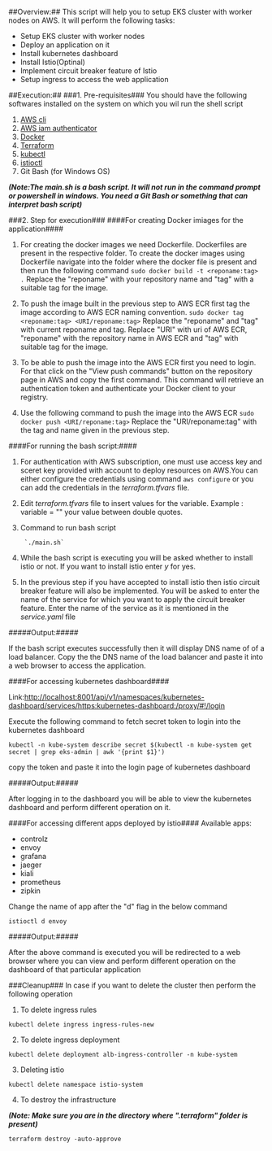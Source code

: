 ##Overview:##
This script will help you to setup EKS cluster with worker nodes on AWS.
It will perform the following tasks:

* Setup EKS cluster with worker nodes
* Deploy an application on it
* Install kubernetes dashboard
* Install Istio(Optinal)
* Implement circuit breaker feature of Istio
* Setup ingress to access the web application

##Execution:##
###1. Pre-requisites###
You should have the following softwares installed on the system on which you wil run the shell script

1. [AWS cli](https://docs.aws.amazon.com/cli/latest/userguide/install-cliv2.html)
2. [AWS iam authenticator](https://docs.aws.amazon.com/eks/latest/userguide/install-aws-iam-authenticator.html)
3. [Docker](https://docs.docker.com/get-docker/)
4. [Terraform](https://learn.hashicorp.com/terraform/getting-started/install.html#install-terraform)
5. [kubectl](https://kubernetes.io/docs/tasks/tools/install-kubectl/) 
6. [istioctl](https://github.com/istio/istio/tags)
7. Git Bash (for Windows OS)

***(Note:The main.sh is a bash script. It will not run in the command prompt or powershell in windows. You need a Git Bash or something that can interpret bash script)***

###2. Step for execution###
####For creating Docker imiages for the application####

1. For creating the docker images we need Dockerfile. Dockerfiles are present in the respective folder. To create the docker images using Dockerfile navigate into the folder where the docker file is present and then run the following command
`sudo docker build -t <reponame:tag> .`
Replace the "reponame" with your repository name and "tag" with a suitable tag for the image.

2. To push the image built in the previous step to AWS ECR first tag the image according to AWS ECR naming convention.
`sudo docker tag <reponame:tag> <URI/reponame:tag>`
Replace the "reponame" and "tag" with current reponame and tag. Replace "URI" with uri of AWS ECR, "reponame" with the repository name in AWS ECR and "tag" with suitable tag for the image.

3. To be able to push the image into the AWS ECR first you need to login. For that click on the "View push commands" button on the repository page in AWS and copy the first command. This command will retrieve an authentication token and authenticate your Docker client to your registry.

4. Use the following command to push the image into the AWS ECR
`sudo docker push <URI/reponame:tag>`
Replace the "URI/reponame:tag" with the tag and name given in the previous step.

####For running the bash script:####

1. For authentication with AWS subscription, one must use access key and sceret key provided with account to deploy resources on AWS.You can either configure the credentials using command `aws configure` or you can add the credentials in the *terraform.tfvars* file.
2. Edit *terraform.tfvars*  file to insert values for the variable. Example : variable = "" your value between double quotes.  
3. Command to run bash script 
		
		`./main.sh`

4. While the bash script is executing you will be asked whether to install istio or not. If you want to install istio enter *y* for yes.
5. In the previous step if you have accepted to install istio then istio circuit breaker feature will also be implemented. You will be asked to enter the name of the service for which you want to apply the circuit breaker feature. Enter the name of the service as it is mentioned in the *service.yaml* file

#####Output:#####

If the bash script executes successfully then it will display DNS name of of a load balancer. Copy the the DNS name of the load balancer and paste it into a web browser to access the application. 

####For accessing kubernetes dashboard#### 

Link:<http://localhost:8001/api/v1/namespaces/kubernetes-dashboard/services/https:kubernetes-dashboard:/proxy/#!/login>

Execute the following command to fetch secret token to login into the kubernetes dashboard

`kubectl -n kube-system describe secret $(kubectl -n kube-system get secret | grep eks-admin | awk '{print $1}')`

copy the token and paste it into the login page of kubernetes dashboard

#####Output:#####

After logging in to the dashboard you will be able to view the kubernetes dashboard and perform different operation on it.


####For accessing different apps deployed by istio####
Available apps:

* controlz
* envoy      
* grafana     
* jaeger      
* kiali       
* prometheus  
* zipkin

Change the name of app after the "d" flag in the below command

`istioctl d envoy`

#####Output:#####

After the above command is executed you will be redirected to a web browser where you can view and perform different operation on the dashboard of that particular application 

###Cleanup###
In case if you want to delete the cluster then perform the following operation

1. To delete ingress rules

`kubectl delete ingress ingress-rules-new`

2. To delete ingress deployment

`kubectl delete deployment alb-ingress-controller -n kube-system`

3. Deleting istio

`kubectl delete namespace istio-system` 

4. To destroy the infrastructure

 ***(Note: Make sure you are in the directory where ".terraform" folder is present)***

`terraform destroy -auto-approve`
